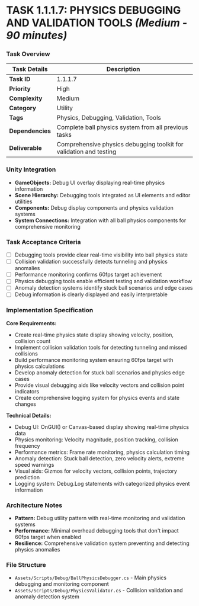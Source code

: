 # **TASK 1.1.1.7: PHYSICS DEBUGGING AND VALIDATION TOOLS** *(Medium - 90 minutes)*

### **Task Overview**

| Task Details | Description |
| --- | --- |
| **Task ID** | 1.1.1.7 |
| **Priority** | High |
| **Complexity** | Medium |
| **Category** | Utility |
| **Tags** | Physics, Debugging, Validation, Tools |
| **Dependencies** | Complete ball physics system from all previous tasks |
| **Deliverable** | Comprehensive physics debugging toolkit for validation and testing |

### **Unity Integration**

- **GameObjects:** Debug UI overlay displaying real-time physics information
- **Scene Hierarchy:** Debugging tools integrated as UI elements and editor utilities
- **Components:** Debug display components and physics validation systems
- **System Connections:** Integration with all ball physics components for comprehensive monitoring

### **Task Acceptance Criteria**

- [ ] Debugging tools provide clear real-time visibility into ball physics state
- [ ] Collision validation successfully detects tunneling and physics anomalies
- [ ] Performance monitoring confirms 60fps target achievement
- [ ] Physics debugging tools enable efficient testing and validation workflow
- [ ] Anomaly detection systems identify stuck ball scenarios and edge cases
- [ ] Debug information is clearly displayed and easily interpretable

### **Implementation Specification**

**Core Requirements:**
- Create real-time physics state display showing velocity, position, collision count
- Implement collision validation tools for detecting tunneling and missed collisions
- Build performance monitoring system ensuring 60fps target with physics calculations
- Develop anomaly detection for stuck ball scenarios and physics edge cases
- Provide visual debugging aids like velocity vectors and collision point indicators
- Create comprehensive logging system for physics events and state changes

**Technical Details:**
- Debug UI: OnGUI() or Canvas-based display showing real-time physics data
- Physics monitoring: Velocity magnitude, position tracking, collision frequency
- Performance metrics: Frame rate monitoring, physics calculation timing
- Anomaly detection: Stuck ball detection, zero velocity alerts, extreme speed warnings
- Visual aids: Gizmos for velocity vectors, collision points, trajectory prediction
- Logging system: Debug.Log statements with categorized physics event information

### **Architecture Notes**

- **Pattern:** Debug utility pattern with real-time monitoring and validation systems
- **Performance:** Minimal overhead debugging tools that don't impact 60fps target when enabled
- **Resilience:** Comprehensive validation system preventing and detecting physics anomalies

### **File Structure**

- `Assets/Scripts/Debug/BallPhysicsDebugger.cs` - Main physics debugging and monitoring component
- `Assets/Scripts/Debug/PhysicsValidator.cs` - Collision validation and anomaly detection system